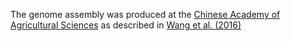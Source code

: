 [//]: # (Created by ./bin/manage_files.pl from ./species/Taenia_asiatica/PRJNA299871/Taenia_asiatica_PRJNA299871.assembly.html on Thu Jun 11 13:46:02 2020)
The genome assembly was produced at the [Chinese Academy of Agricultural Sciences](http://www.caas.cn/en/) as described in [Wang et al. (2016)](http://europepmc.org/abstract/MED/27653464)
